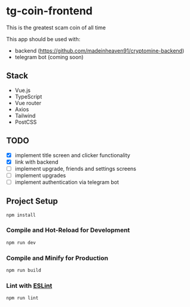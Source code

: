 # tg-coin-frontend

This is the greatest scam coin of all time

This app should be used with:
- backend (https://github.com/madeinheaven91/cryptomine-backend)
- telegram bot (coming soon)

## Stack

- Vue.js
- TypeScript
- Vue router
- Axios
- Tailwind
- PostCSS

## TODO

- [x] implement title screen and clicker functionality 
- [x] link with backend
- [ ] implement upgrade, friends and settings screens
- [ ] implement upgrades
- [ ] implement authentication via telegram bot

## Project Setup

```sh
npm install
```

### Compile and Hot-Reload for Development

```sh
npm run dev
```

### Compile and Minify for Production

```sh
npm run build
```

### Lint with [ESLint](https://eslint.org/)

```sh
npm run lint
```
